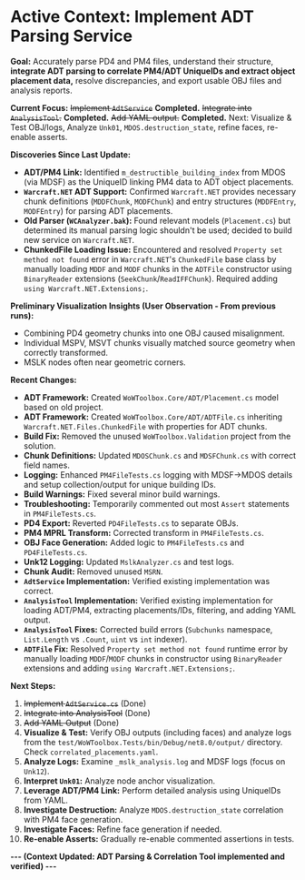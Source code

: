# Active Context: Implement ADT Parsing Service

**Goal:** Accurately parse PD4 and PM4 files, understand their structure, **integrate ADT parsing to correlate PM4/ADT UniqueIDs and extract object placement data,** resolve discrepancies, and export usable OBJ files and analysis reports.

**Current Focus:** ~~Implement `AdtService`~~ **Completed.** ~~Integrate into `AnalysisTool`.~~ **Completed.** ~~Add YAML output.~~ **Completed.** Next: Visualize & Test OBJ/logs, Analyze `Unk01`, `MDOS.destruction_state`, refine faces, re-enable asserts.

**Discoveries Since Last Update:**
*   **ADT/PM4 Link:** Identified `m_destructible_building_index` from MDOS (via MDSF) as the UniqueID linking PM4 data to ADT object placements.
*   **`Warcraft.NET` ADT Support:** Confirmed `Warcraft.NET` provides necessary chunk definitions (`MDDFChunk`, `MODFChunk`) and entry structures (`MDDFEntry`, `MODFEntry`) for parsing ADT placements.
*   **Old Parser (`WCAnalyzer.bak`):** Found relevant models (`Placement.cs`) but determined its manual parsing logic shouldn't be used; decided to build new service on `Warcraft.NET`.
*   **ChunkedFile Loading Issue:** Encountered and resolved `Property set method not found` error in `Warcraft.NET`'s `ChunkedFile` base class by manually loading `MDDF` and `MODF` chunks in the `ADTFile` constructor using `BinaryReader` extensions (`SeekChunk`/`ReadIFFChunk`). Required adding `using Warcraft.NET.Extensions;`.

**Preliminary Visualization Insights (User Observation - From previous runs):**
*   Combining PD4 geometry chunks into one OBJ caused misalignment.
*   Individual MSPV, MSVT chunks visually matched source geometry when correctly transformed.
*   MSLK nodes often near geometric corners.

**Recent Changes:**
*   **ADT Framework:** Created `WoWToolbox.Core/ADT/Placement.cs` model based on old project.
*   **ADT Framework:** Created `WoWToolbox.Core/ADT/ADTFile.cs` inheriting `Warcraft.NET.Files.ChunkedFile` with properties for ADT chunks.
*   **Build Fix:** Removed the unused `WoWToolbox.Validation` project from the solution.
*   **Chunk Definitions:** Updated `MDOSChunk.cs` and `MDSFChunk.cs` with correct field names.
*   **Logging:** Enhanced `PM4FileTests.cs` logging with MDSF->MDOS details and setup collection/output for unique building IDs.
*   **Build Warnings:** Fixed several minor build warnings.
*   **Troubleshooting:** Temporarily commented out most `Assert` statements in `PM4FileTests.cs`.
*   **PD4 Export:** Reverted `PD4FileTests.cs` to separate OBJs.
*   **PM4 MPRL Transform:** Corrected transform in `PM4FileTests.cs`.
*   **OBJ Face Generation:** Added logic to `PM4FileTests.cs` and `PD4FileTests.cs`.
*   **Unk12 Logging:** Updated `MslkAnalyzer.cs` and test logs.
*   **Chunk Audit:** Removed unused `MSRN`.
*   **`AdtService` Implementation:** Verified existing implementation was correct.
*   **`AnalysisTool` Implementation:** Verified existing implementation for loading ADT/PM4, extracting placements/IDs, filtering, and adding YAML output.
*   **`AnalysisTool` Fixes:** Corrected build errors (`Subchunks` namespace, `List.Length` vs `.Count`, `uint` vs `int` indexer).
*   **`ADTFile` Fix:** Resolved `Property set method not found` runtime error by manually loading `MDDF`/`MODF` chunks in constructor using `BinaryReader` extensions and adding `using Warcraft.NET.Extensions;`.

**Next Steps:**
1.  ~~Implement `AdtService.cs`~~ (Done)
2.  ~~Integrate into AnalysisTool~~ (Done)
3.  ~~Add YAML Output~~ (Done)
4.  **Visualize & Test:** Verify OBJ outputs (including faces) and analyze logs from the `test/WoWToolbox.Tests/bin/Debug/net8.0/output/` directory. Check `correlated_placements.yaml`.
5.  **Analyze Logs:** Examine `_mslk_analysis.log` and MDSF logs (focus on `Unk12`).
6.  **Interpret `Unk01`:** Analyze node anchor visualization.
7.  **Leverage ADT/PM4 Link:** Perform detailed analysis using UniqueIDs from YAML.
8.  **Investigate Destruction:** Analyze `MDOS.destruction_state` correlation with PM4 face generation.
9.  **Investigate Faces:** Refine face generation if needed.
10. **Re-enable Asserts:** Gradually re-enable commented assertions in tests.

**--- (Context Updated: ADT Parsing & Correlation Tool implemented and verified) ---**
